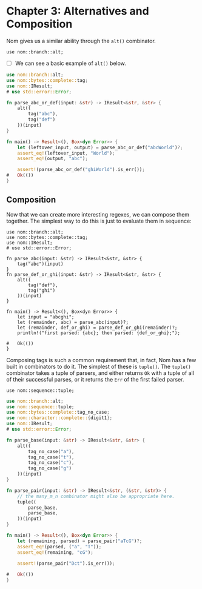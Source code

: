 # Chapter 3: Alternatives and Composition


Nom gives us a similar ability through the `alt()` combinator.

```rust,ignore
use nom::branch::alt;
```


  * [ ] We can see a basic example of `alt()` below.

```rust
use nom::branch::alt;
use nom::bytes::complete::tag;
use nom::IResult;
# use std::error::Error;

fn parse_abc_or_def(input: &str) -> IResult<&str, &str> {
    alt((
        tag("abc"),
        tag("def")
    ))(input)
}

fn main() -> Result<(), Box<dyn Error>> {
    let (leftover_input, output) = parse_abc_or_def("abcWorld")?;
    assert_eq!(leftover_input, "World");
    assert_eq!(output, "abc");

    assert!(parse_abc_or_def("ghiWorld").is_err());
#   Ok(())
}
```

## Composition

Now that we can create more interesting regexes, we can compose them together.
The simplest way to do this is just to evaluate them in sequence:

```rust,ignore
use nom::branch::alt;
use nom::bytes::complete::tag;
use nom::IResult;
# use std::error::Error;

fn parse_abc(input: &str) -> IResult<&str, &str> {
    tag("abc")(input)
}
fn parse_def_or_ghi(input: &str) -> IResult<&str, &str> {
    alt((
        tag("def"),
        tag("ghi")
    ))(input)
}

fn main() -> Result<(), Box<dyn Error>> {
    let input = "abcghi";
    let (remainder, abc) = parse_abc(input)?;
    let (remainder, def_or_ghi) = parse_def_or_ghi(remainder)?;
    println!("first parsed: {abc}; then parsed: {def_or_ghi};");
    
#   Ok(())
}
```

Composing tags is such a common requirement that, in fact, Nom has a few built in
combinators to do it. The simplest of these is `tuple()`. The `tuple()` combinator takes a tuple of parsers,
and either returns `Ok` with a tuple of all of their successful parses, or it 
returns the `Err` of the first failed parser.

```rust,ignore
use nom::sequence::tuple;
```


```rust
use nom::branch::alt;
use nom::sequence::tuple;
use nom::bytes::complete::tag_no_case;
use nom::character::complete::{digit1};
use nom::IResult;
# use std::error::Error;

fn parse_base(input: &str) -> IResult<&str, &str> {
    alt((
        tag_no_case("a"),
        tag_no_case("t"),
        tag_no_case("c"),
        tag_no_case("g")
    ))(input)
}

fn parse_pair(input: &str) -> IResult<&str, (&str, &str)> {
    // the many_m_n combinator might also be appropriate here.
    tuple((
        parse_base,
        parse_base,
    ))(input)
}

fn main() -> Result<(), Box<dyn Error>> {
    let (remaining, parsed) = parse_pair("aTcG")?;
    assert_eq!(parsed, ("a", "T"));
    assert_eq!(remaining, "cG");
    
    assert!(parse_pair("Dct").is_err());

#   Ok(())
}
```


